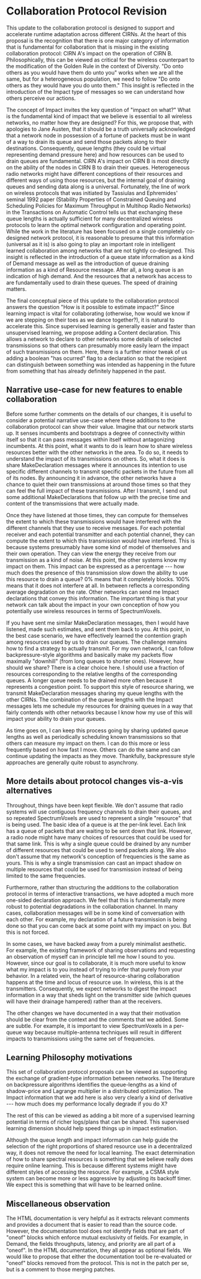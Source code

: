 # Collaboration Protocol Revision

This update to the collaboration protocol is designed to support and accelerate runtime adaptation across different CIRNs. At the heart of this proposal is the recognition that there is one major category of information that is fundamental for collaboration that is missing in the existing collaboration protocol: CIRN A's impact on the operation of CIRN B. Philosophically, this can be viewed as critical for the wireless counterpart to the modification of the Golden Rule in the context of Diversity. "Do onto others as you would have them do unto you" works when we are all the same, but for a heterogeneous population, we need to follow "Do onto others as they would have you do unto them." This insight is reflected in the introduction of the Impact type of messages so we can understand how others perceive our actions.

The concept of Impact invites the key question of "impact on what?" What is the fundamental kind of impact that we believe is essential to all wireless networks, no matter how they are designed? For this, we propose that, with apologies to Jane Austen, that it should be a truth universally acknowledged that a network node in possession of a fortune of packets must be in want of a way to drain its queue and send those packets along to their destinations. Consequently, queue lengths (they could be virtual representing demand pressure here) and how resources can be used to drain queues are fundamental. CIRN A's impact on CIRN B is most directly on the ability of the nodes in CIRN B to drain their queues. Heterogeneous radio networks might have different conceptions of their resources and different ways of using those resources, but the internal goal of draining queues and sending data along is a universal. Fortunately, the line of work on wireless protocols that was initiated by Tassiulas and Ephremides' seminal 1992 paper (Stability Properties of Constrained Queuing and Scheduling Policies for Maximum Throughput in Multihop Radio Networks) in the Transactions on Automatic Control tells us that exchanging these queue lengths is actually sufficient for many decentralized wireless protocols to learn the optimal network configuration and operating point. While the work in the literature has been focused on a single completely co-designed network protocol, it is reasonable to presume that this information (universal as it is) is also going to play an important role in intelligent learned collaboration among networks that are not tightly co-designed. This insight is reflected in the introduction of a queue state information as a kind of Demand message as well as the introduction of queue draining information as a kind of Resource message. After all, a long queue is an indication of high demand. And the resources that a network has access to are fundamentally used to drain these queues. The speed of draining matters.

The final conceptual piece of this update to the collaboration protocol answers the question "How is it possible to estimate impact?" Since learning impact is vital for collaborating (otherwise, how would we know if we are stepping on their toes as we dance together?), it is natural to accelerate this. Since supervised learning is generally easier and faster than unsupervised learning, we propose adding a Content declaration. This allows a network to declare to other networks some details of selected transmissions so that others can presumably more easily learn the impact of such transmissions on them. Here, there is a further minor tweak of us adding a boolean "has ocurred" flag to a declaration so that the recipient can distinguish between something was intended as happening in the future from something that has already definitely happened in the past.

## Narrative use-case for new features to enable collaboration

Before some further comments on the details of our changes, it is useful to consider a potential narrative use-case where these additions to the collaboration protocol can show their value. Imagine that our network starts up. It senses incumbents and bootstraps a degree of connectivity within itself so that it can pass messages within itself without antagonizing incumbents. At this point, what it wants to do is learn how to share wireless resources better with the other networks in the area. To do so, it needs to understand the impact of its transmissions on others. So, what it does is share MakeDeclaration messages where it announces its intention to use specific different channels to transmit specific packets in the future from all of its nodes. By announcing it in advance, the other networks have a chance to quiet their own transmissions at around those times so that they can feel the full impact of these transmissions. After I transmit, I send out some additional MakeDeclarations that follow up with the precise time and content of the transmissions that were actually made.

Once they have listened at those times, they can compute for themselves the extent to which these transmissions would have interfered with the different channels that they use to receive messages. For each potential receiver and each potential transmitter and each potential channel, they can compute the extent to which this transmission would have interfered. This is because systems presumably have some kind of model of themselves and their own operation. They can view the energy they receive from our transmission as a kind of noise. At this point, the other systems know my impact on them. This impact can be expressed as a percentage --- how much does the presence of this transmission slow down the ability to use this resource to drain a queue? 0% means that it completely blocks. 100% means that it does not interfere at all. In between reflects a corresponding average degradation on the rate. Other networks can send me Impact declarations that convey this information. The important thing is that your network can talk about the impact in your own conception of how you potentially  use wireless resources in terms of SpectrumVoxels.

If you have sent me similar MakeDeclaration messages, then I would have listened, made such estimates, and sent them back to you. At this point, in the best case scenario, we have effectively learned the contention graph among resources used by us to drain our queues. The challenge remains how to find a strategy to actually transmit. For my own network, I can follow backpressure-style algorithms and basically make my packets flow maximally "downhill" (from long queues to shorter ones). However, how should we share? There is a clear choice here. I should use a fraction of resources corresponding to the relative lengths of the corresponding queues. A longer queue needs to be drained more often because it represents a congestion point. To support this style of resource sharing, we transmit MakeDeclaration messages sharing my queue lengths with the other CIRNs. The combination of the queue lengths with the Impact messages lets me schedule my resources for draining queues in a way that fairly contends with other networks because I know how my use of this will impact your ability to drain your queues.

As time goes on, I can keep this process going by sharing updated queue lengths as well as periodically scheduling known transmissions so that others can measure my impact on them. I can do this more or less frequently based on how fast I move. Others can do the same and can continue updating the impacts as they move. Thankfully, backpressure style approaches are generally quite robust to asynchrony.

## More details about protocol changes vis-a-vis alternatives

Throughout, things have been kept flexible. We don't assume that radio systems will use contiguous frequency channels to drain their queues, and so repeated SpectrumVoxels are used to represent a single "resource" that is being used. The basic idea of a queue is at the per-link level. Each link has a queue of packets that are waiting to be sent down that link. However, a radio node might have many choices of resources that could be used for that same link. This is why a single queue could be drained by any number of different resources that could be used to send packets along. We also don't assume that my network's conception of frequencies is the same as yours. This is why a single transmission can cast an impact shadow on multiple resources that could be used for transmission instead of being limited to the same frequencies.

Furthermore, rather than structuring the additions to the collaboration protocol in terms of interactive transactions, we have adopted a much more one-sided declaration approach. We feel that this is fundamentally more robust to potential degradations in the collaboration channel. In many cases, collaboration messages will be in some kind of conversation with each other. For example, my declaration of a future transmission is being done so that you can come back at some point with my impact on you. But this is not forced.

In some cases, we have backed away from a purely minimalist aesthetic. For example, the existing framework of sharing observations and requesting an observation of myself can in principle tell me how I sound to you. However, since our goal is to collaborate, it is much more useful to know what my impact is to you instead of trying to infer that purely from your behavior. In a related vein, the heart of resource-sharing collaboration happens at the time and locus of resource use. In wireless, this is at the transmitters. Consequently, we expect networks to digest the impact information in a way that sheds light on the transmitter side (which queues will have their drainage hampered) rather than at the receivers.

The other changes we have documented in a way that their motivation should be clear from the context and the comments that we added. Some are subtle. For example, it is important to view SpectrumVoxels in a per-queue way because multiple-antenna techniques will result in different impacts to transmissions using the same set of frequencies.


## Learning Philosophy motivations

This set of collaboration protocol proposals can be viewed as supporting the exchange of gradient-type information between networks. The literature on backpressure algorithms identifies the queue-lengths as a kind of shadow-price and Lagrange multiplier in a distributed optimization. The Impact information that we add here is also very clearly a kind of derivative --- how much does my performance locally degrade if you do X?

The rest of this can be viewed as adding a bit more of a supervised learning potential in terms of richer logs/plans that can be shared. This supervised learning dimension should help speed things up in impact estimation.

Although the queue length and impact information can help guide the selection of the right proportions of shared resource use in a decentralized way, it does not remove the need for local learning. The exact determination of how to share spectral resources is something that we believe really does require online learning. This is because different systems might have different styles of accessing the resource. For example, a CSMA style system can become more or less aggressive by adjusting its backoff timer. We expect this is something that will have to be learned online.

## Miscellaneous observation

The HTML documentation is very helpful as it extracts relevant comments and provides a document that is easier to read than the source code.  However, the documentation tool does not identify fields that are part of "oneof" blocks which enforce mutual exclusivity of fields.  For example, in Demand, the fields throughputs, latency, and priority are all part of a "oneof".  In the HTML documentation, they all appear as optional fields.  We would like to propose that either the documentation tool be re-evaluated or "oneof" blocks removed from the protocol. This is not in the patch per se, but is a comment to those merging patches.
